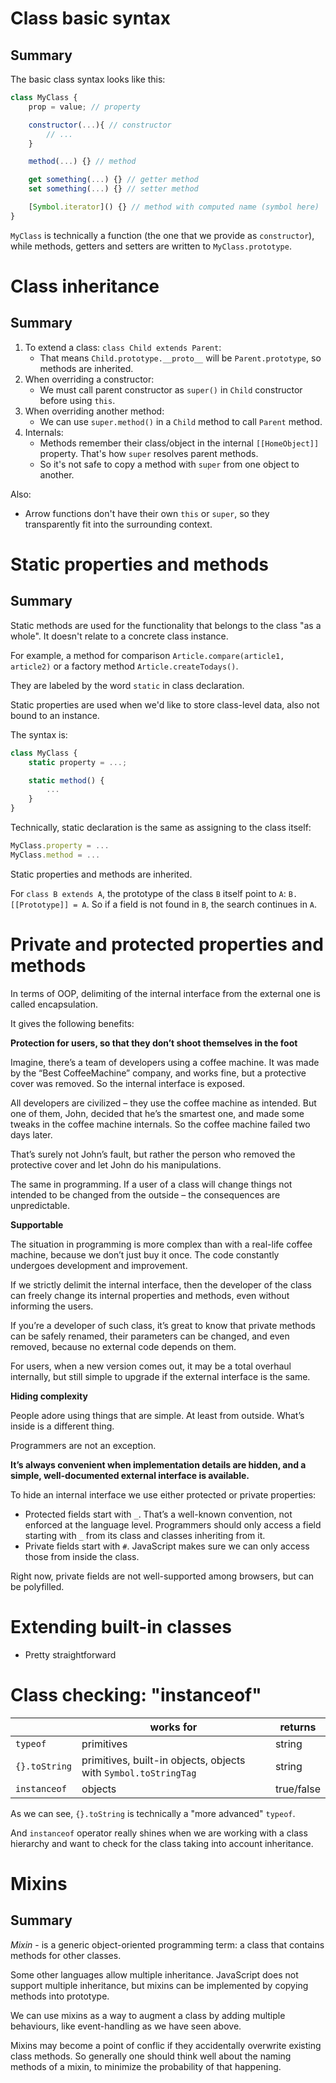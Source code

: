 # Class basic syntax

## Summary

The basic class syntax looks like this:

```javascript
class MyClass {
    prop = value; // property

    constructor(...){ // constructor
        // ...
    }

    method(...) {} // method

    get something(...) {} // getter method
    set something(...) {} // setter method

    [Symbol.iterator]() {} // method with computed name (symbol here)
}
```

`MyClass` is technically a function (the one that we provide as `constructor`), while methods, getters and setters are written to `MyClass.prototype`.

# Class inheritance

## Summary

1. To extend a class: `class Child extends Parent`:
    - That means `Child.prototype.__proto__` will be `Parent.prototype`, so methods are inherited.
2. When overriding a constructor:
    - We must call parent constructor as `super()` in `Child` constructor before using `this`.
3. When overriding another method:
    - We can use `super.method()` in a `Child` method to call `Parent` method.
4. Internals:
    - Methods remember their class/object in the internal `[[HomeObject]]` property. That's how `super` resolves parent methods.
    - So it's not safe to copy a method with `super` from one object to another.

Also:

- Arrow functions don't have their own `this` or `super`, so they transparently fit into the surrounding context.

# Static properties and methods

## Summary

Static methods are used for the functionality that belongs to the class "as a whole". It doesn't relate to a concrete class instance.

For example, a method for comparison `Article.compare(article1, article2)` or a factory method `Article.createTodays()`.

They are labeled by the word `static` in class declaration.

Static properties are used when we'd like to store class-level data, also not bound to an instance.

The syntax is:

```javascript
class MyClass {
    static property = ...;

    static method() {
        ...
    }
}
```

Technically, static declaration is the same as assigning to the class itself:

```javascript
MyClass.property = ...
MyClass.method = ...
```

Static properties and methods are inherited.

For `class B extends A`, the prototype of the class `B` itself point to `A`: `B.[[Prototype]] = A`. So if a field is not found in `B`, the search continues in `A`.

# Private and protected properties and methods

In terms of OOP, delimiting of the internal interface from the external one is called encapsulation.

It gives the following benefits:

**Protection for users, so that they don’t shoot themselves in the foot**

Imagine, there’s a team of developers using a coffee machine. It was made by the “Best CoffeeMachine” company, and works fine, but a protective cover was removed. So the internal interface is exposed.

All developers are civilized – they use the coffee machine as intended. But one of them, John, decided that he’s the smartest one, and made some tweaks in the coffee machine internals. So the coffee machine failed two days later.

That’s surely not John’s fault, but rather the person who removed the protective cover and let John do his manipulations.

The same in programming. If a user of a class will change things not intended to be changed from the outside – the consequences are unpredictable.

**Supportable**

The situation in programming is more complex than with a real-life coffee machine, because we don’t just buy it once. The code constantly undergoes development and improvement.

If we strictly delimit the internal interface, then the developer of the class can freely change its internal properties and methods, even without informing the users.

If you’re a developer of such class, it’s great to know that private methods can be safely renamed, their parameters can be changed, and even removed, because no external code depends on them.

For users, when a new version comes out, it may be a total overhaul internally, but still simple to upgrade if the external interface is the same.

**Hiding complexity**

People adore using things that are simple. At least from outside. What’s inside is a different thing.

Programmers are not an exception.

**It’s always convenient when implementation details are hidden, and a simple, well-documented external interface is available.**

To hide an internal interface we use either protected or private properties:

- Protected fields start with `_`. That’s a well-known convention, not enforced at the language level. Programmers should only access a field starting with `_` from its class and classes inheriting from it.
- Private fields start with `#`. JavaScript makes sure we can only access those from inside the class.

Right now, private fields are not well-supported among browsers, but can be polyfilled.

# Extending built-in classes

- Pretty straightforward

# Class checking: "instanceof"

|    | works for | returns |
| ----| -----| ----|
| `typeof` | primitives | string |
| `{}.toString` | primitives, built-in objects, objects with `Symbol.toStringTag` | string |
| `instanceof` | objects | true/false |

As we can see, `{}.toString` is technically a "more advanced" `typeof`.

And `instanceof` operator really shines when we are working with a class hierarchy and want to check for the class taking into account inheritance.

# Mixins

## Summary

*Mixin* - is a generic object-oriented programming term: a class that contains methods for other classes.

Some other languages allow multiple inheritance. JavaScript does not support multiple inheritance, but mixins can be implemented by copying methods into prototype.

We can use mixins as a way to augment a class by adding multiple behaviours, like event-handling as we have seen above.

Mixins may become a point of conflic if they accidentally overwrite existing class methods. So generally one should think well about the naming methods of a mixin, to minimize the probability of that happening.